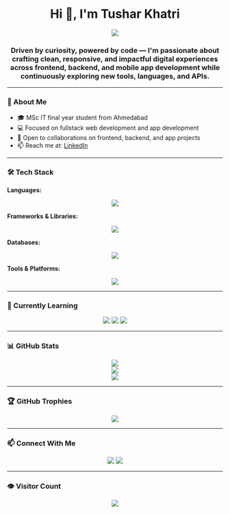 <h1 align="center">Hi 👋, I'm Tushar Khatri</h1>

<!-- 🔥 Glitch-style animated typing SVG -->
<p align="center">
  <a href="https://github.com/TusharKhatri93">
    <img src="https://readme-typing-svg.herokuapp.com?color=58A6FF&center=true&vCenter=true&lines=Tech+Enthusiast;Developer;Exploring;Tech+%7C+Learning+Daily;Always+Learning...;Let%E2%80%99s+Build+Something+Cool..." />
  </a>
</p>

<h3 align="center">
  Driven by curiosity, powered by code — I'm passionate about crafting clean, responsive, and impactful digital experiences across frontend, backend, and mobile app development while continuously exploring new tools, languages, and APIs.
</h3>

---

### 🌱 About Me
- 🎓 MSc IT final year student from Ahmedabad  
- 💻 Focused on fullstack web development and app development  
- 🤝 Open to collaborations on frontend, backend, and app projects  
- 📫 Reach me at: [LinkedIn](https://www.linkedin.com/in/tusharkhatri09)

---

### 🛠️ Tech Stack

**Languages:**  
<p align="center">
  <img src="https://skillicons.dev/icons?i=html,css,js,ts,php,python,c,cpp,java,r" />
</p>

**Frameworks & Libraries:**  
<p align="center">
  <img src="https://skillicons.dev/icons?i=react,bootstrap,nodejs,express,flutter,django" />
</p>

**Databases:**  
<p align="center">
  <img src="https://skillicons.dev/icons?i=mysql,mongodb" />
</p>

**Tools & Platforms:**  
<p align="center">
  <img src="https://skillicons.dev/icons?i=git,github,vscode" />
</p>

---

### 🧪 Currently Learning

<p align="center">
  <img src="https://img.shields.io/badge/-Tailwind_CSS-000000?style=for-the-badge&logo=tailwindcss&logoColor=00FFFF" />
  <img src="https://img.shields.io/badge/-Next.js-000000?style=for-the-badge&logo=nextdotjs&logoColor=00FFFF" />
  <img src="https://img.shields.io/badge/-Firebase-000000?style=for-the-badge&logo=firebase&logoColor=FFCA28" />
</p>

---

### 📊 GitHub Stats

<p align="center">
  <img src="https://github-readme-stats.vercel.app/api?username=TusharKhatri93&show_icons=true&theme=midnight-purple" />
  <br/>
  <img src="https://github-readme-streak-stats.herokuapp.com?user=TusharKhatri93&theme=midnight-purple" />
  <br/>
  <img src="https://github-readme-stats.vercel.app/api/top-langs/?username=TusharKhatri93&layout=compact&theme=midnight-purple" />
</p>

---

### 🏆 GitHub Trophies

<p align="center">
  <img src="https://github-profile-trophy.vercel.app/?username=TusharKhatri93&theme=darkhub&no-frame=true&no-bg=true&margin-w=4" />
</p>

---

### 📫 Connect With Me

<p align="center">
  <a href="https://www.linkedin.com/in/tusharkhatri09"><img src="https://img.shields.io/badge/LinkedIn-%230077B5.svg?&style=for-the-badge&logo=linkedin&logoColor=white"/></a>
  <a href="mailto:tusharkhatri0903@gmail.com"><img src="https://img.shields.io/badge/Gmail-D14836?style=for-the-badge&logo=gmail&logoColor=white"/></a>
</p>

---

### 👁️ Visitor Count

<p align="center">
  <img src="https://komarev.com/ghpvc/?username=TusharKhatri93&label=Profile%20Views&color=00FFFF&style=flat" />
</p>
